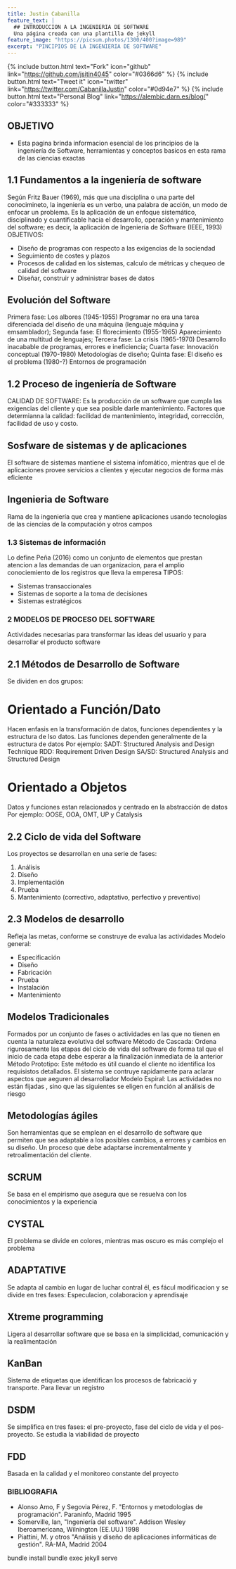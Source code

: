 ```yaml
---
title: Justin Cabanilla
feature_text: |
  ## INTRODUCCION A LA INGENIERIA DE SOFTWARE
  Una página creada con una plantilla de jekyll
feature_image: "https://picsum.photos/1300/400?image=989"
excerpt: "PINCIPIOS DE LA INGENIERIA DE SOFTWARE"
---
```



{% include button.html text="Fork" icon="github" link="https://github.com/jsitin4045" color="#0366d6" %} {% include button.html text="Tweet it" icon="twitter" link="https://twitter.com/CabanillaJustin" color="#0d94e7" %} {% include button.html text="Personal Blog" link="https://alembic.darn.es/blog/" color="#333333" %} 


## OBJETIVO

- Esta pagina brinda informacion esencial de los principios de la ingeniería de Software, herramientas y conceptos basicos en esta rama   de las ciencias exactas

## 1.1 Fundamentos a la ingeniería de software
Según Fritz Bauer (1969), más que una disciplina o una parte del conocimineto, la ingeniería es un verbo, una palabra de acción, un modo de enfocar un problema.
Es la aplicación de un enfoque sistemático, disciplinado y cuantificable hacia el desarrollo, operación y mantenimiento del software; es decir, la aplicación de Ingeniería de Software (IEEE, 1993)
OBJETIVOS:
- Diseño de programas con respecto a las exigencias de la sociendad
- Seguimiento de costes y plazos
- Procesos de calidad en los sistemas, calculo de métricas y chequeo de calidad del software
- Diseñar, construir y administrar bases de datos

## Evolución del Software
Primera fase: Los albores (1945-1955)
Programar no era una tarea diferenciada del diseño de una máquina (lenguaje máquina y emsamblador);
Segunda fase: El florecimiento (1955-1965)
Aparecimiento de una multitud de lenguajes;
Tercera fase: La crisis (1965-1970)
Desarrollo inacabable de programas, errores e ineficiencia;
Cuarta fase: Innovación conceptual (1970-1980)
Metodologías de diseño;
Quinta fase: El diseño es el problema (1980-?)
Entornos de programación

## 1.2 Proceso de ingeniería de Software
CALIDAD DE SOFTWARE:
Es la producción de un software que cumpla las exigencias del cliente y que sea posible darle mantenimiento. Factores que determianna la calidad: facilidad de mantenimiento, integridad, corrección, facilidad de uso y costo.

## Sosfware de sistemas y de aplicaciones
El software de sistemas mantiene el sistema infomático, mientras que el de aplicaciones provee servicios a clientes y ejecutar negocios de forma más eficiente

## Ingenieria de Software
Rama de la ingeniería que crea y mantiene aplicaciones usando tecnologías de las ciencias de la computación y otros campos

### 1.3 Sistemas de información
Lo define Peña (2016) como un conjunto de elementos que prestan atencion a las demandas de uan organizacion, para el amplio conociemiento de los registros que lleva la emperesa
TIPOS:
- Sistemas transaccionales
- Sistemas de soporte a la toma de decisiones
- Sistemas estratégicos

### 2 MODELOS DE PROCESO DEL SOFTWARE
Actividades necesarias para transformar las ideas del usuario y para desarrollar el producto software

## 2.1 Métodos de Desarrollo de Software
Se dividen en dos grupos:
# Orientado a Función/Dato
Hacen enfasis en la transformación de datos, funciones dependientes y la estructura de lso datos. Las funciones dependen generalmente de la estructura de datos
Por ejemplo: 
SADT: Structured Analysis and Design Technique
RDD: Requirement Driven Design
SA/SD: Structured Analysis and Structured Design
# Orientado a Objetos
Datos y funciones estan relacionados y centrado en la abstracción de datos
Por ejemplo: OOSE, OOA, OMT, UP y Catalysis

## 2.2 Ciclo de vida del Software
Los proyectos se desarrollan en una serie de fases:
1. Análisis
2. Diseño
3. Implementación
4. Prueba
5. Mantenimiento (correctivo, adaptativo, perfectivo y preventivo)

## 2.3 Modelos de desarrollo
Refleja las metas, conforme se construye de evalua las actividades 
Modelo general:
- Especificación
- Diseño
- Fabricación
- Prueba
- Instalación
- Mantenimiento

## Modelos Tradicionales
Formados por un conjunto de fases o actividades en las que no tienen en cuenta la naturaleza evolutiva del software
Método de Cascada:
Ordena rigurosamente las etapas del ciclo de vida del software de forma tal que el inicio de cada etapa debe esperar a la finalización inmediata de la anterior
Método Prototipo:
Este método es útil cuando el cliente no identifica los requisistos detallados. El sistema se contruye rapidamente para aclarar aspectos que aeguren al desarrollador
Modelo Espiral:
Las actividades no están fijadas , sino que las siguientes se eligen en función al análisis de riesgo

## Metodologías ágiles
Son herramientas que se emplean en el desarrollo de software que permiten que sea adaptable a los posibles cambios, a errores y cambios en su diseño. Un proceso que debe adaptarse incrementalmente y retroalimentación del cliente.
## SCRUM
Se basa en el empirismo que asegura que se resuelva con los conocimientos y la experiencia
## CYSTAL
El problema se divide en colores, mientras mas oscuro es más complejo el problema
## ADAPTATIVE
Se adapta al cambio en lugar de luchar contral él, es fácul modificacion y se divide en tres fases: Especulacion, colaboracion y aprendisaje
## Xtreme programming 
Ligera al desarrollar software que se basa en la simplicidad, comunicación y la realimentación
## KanBan
Sistema de etiquetas que identifican los procesos de fabricació y transporte. Para llevar un registro
## DSDM
Se simplifica en tres fases: el pre-proyecto, fase del ciclo de vida y el pos-proyecto. Se estudia la viabilidad de proyecto
## FDD
Basada en la calidad y el monitoreo constante del proyecto




### BIBLIOGRAFIA
- Alonso Amo, F y Segovia Pérez, F. "Entornos y metodologías de programación". Paraninfo, Madrid 1995
- Somerville, Ian, "Ingeniería del software". Addison Wesley Iberoamericana, Wilnington (EE.UU.) 1998
- Piattini, M. y otros "Análisis y diseño de aplicaciones informáticas de gestión". RA-MA, Madrid 2004



bundle install
bundle exec jekyll serve
